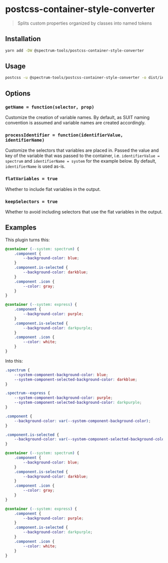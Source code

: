 # postcss-container-style-converter

> Splits custom properties organized by classes into named tokens

## Installation

```sh
yarn add -DW @spectrum-tools/postcss-container-style-converter
```

## Usage

```sh
postcss -u @spectrum-tools/postcss-container-style-converter -o dist/index.css src/index.css
```

## Options

### `getName = function(selector, prop)`

Customize the creation of variable names. By default, as SUIT naming convention is assumed and variable names are created accordingly.

### `processIdentifier = function(identifierValue, identifierName)`

Customize the selectors that variables are placed in. Passed the value and key of the variable that was passed to the container, i.e. `identifierValue = spectrum` and `identifierName = system` for the example below. By default, `identifierName` is used as-is.

### `flatVariables = true`

Whether to include flat variables in the output.

<!-- @todo what is a "flat" variable?? -->

### `keepSelectors = true`

Whether to avoid including selectors that use the flat variables in the output.

## Examples

This plugin turns this:

```css
@container (--system: spectrum) {
	.component {
		--background-color: blue;
	}
	.component.is-selected {
		--background-color: darkblue;
	}
	.component .icon {
		--color: gray;
	}
}

@container (--system: express) {
	.component {
		--background-color: purple;
	}
	.component.is-selected {
		--background-color: darkpurple;
	}
	.component .icon {
		--color: white;
	}
}
```

Into this:

```css
.spectrum {
	--system-component-background-color: blue;
	--system-component-selected-background-color: darkblue;
}

.spectrum--express {
	--system-component-background-color: purple;
	--system-component-selected-background-color: darkpurple;
}

.component {
	--background-color: var(--system-component-background-color);
}

.component.is-selected {
	--background-color: var(--system-component-selected-background-color);
}

@container (--system: spectrum) {
	.component {
		--background-color: blue;
	}
	.component.is-selected {
		--background-color: darkblue;
	}
	.component .icon {
		--color: gray;
	}
}

@container (--system: express) {
	.component {
		--background-color: purple;
	}
	.component.is-selected {
		--background-color: darkpurple;
	}
	.component .icon {
		--color: white;
	}
}
```
